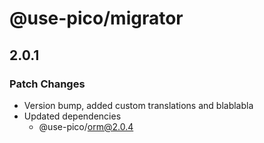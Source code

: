 # @use-pico/migrator

## 2.0.1

### Patch Changes

- Version bump, added custom translations and blablabla
- Updated dependencies
    - @use-pico/orm@2.0.4
